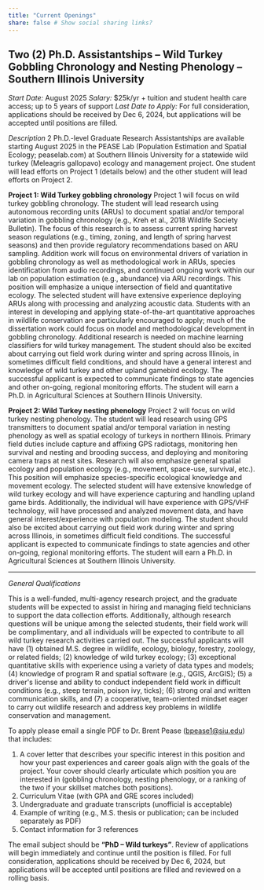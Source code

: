 ```yaml
---
title: "Current Openings"
share: false # Show social sharing links?
---
```


## **Two (2) Ph.D. Assistantships – Wild Turkey Gobbling Chronology and Nesting Phenology – Southern Illinois University**

*Start Date:* August 2025
*Salary:* $25k/yr + tuition and student health care access; up to 5 years of support
*Last Date to Apply:* For full consideration, applications should be received by Dec 6, 2024, but applications will be accepted until positions are filled.

*Description*
2 Ph.D.-level Graduate Research Assistantships are available starting August 2025 in the PEASE Lab (Population Estimation and Spatial Ecology; peaselab.com) at Southern Illinois University for a statewide wild turkey (Meleagris gallopavo) ecology and management project. One student will lead efforts on Project 1 (details below) and the other student will lead efforts on Project 2.

**Project 1: Wild Turkey gobbling chronology**
Project 1 will focus on wild turkey gobbling chronology. The student will lead research using autonomous recording units (ARUs) to document spatial and/or temporal variation in gobbling chronology (e.g., Kreh et al., 2018 Wildlife Society Bulletin). The focus of this research is to assess current spring harvest season regulations (e.g., timing, zoning, and length of spring harvest seasons) and then provide regulatory recommendations based on ARU sampling. Addition work will focus on environmental drivers of variation in gobbling chronology as well as methodological work in ARUs, species identification from audio recordings, and continued ongoing work within our lab on population estimation (e.g., abundance) via ARU recordings.
This position will emphasize a unique intersection of field and quantitative ecology. The selected student will have extensive experience deploying ARUs along with processing and analyzing acoustic data. Students with an interest in developing and applying state-of-the-art quantitative approaches in wildlife conservation are particularly encouraged to apply; much of the dissertation work could focus on model and methodological development in gobbling chronology. Additional research is needed on machine learning classifiers for wild turkey management. The student should also be excited about carrying out field work during winter and spring across Illinois, in sometimes difficult field conditions, and should have a general interest and knowledge of wild turkey and other upland gamebird ecology. The successful applicant is expected to communicate findings to state agencies and other on-going, regional monitoring efforts. The student will earn a Ph.D. in Agricultural Sciences at Southern Illinois University.


**Project 2: Wild Turkey nesting phenology**
Project 2 will focus on wild turkey nesting phenology. The student will lead research using GPS transmitters to document spatial and/or temporal variation in nesting phenology as well as spatial ecology of turkeys in northern Illinois. Primary field duties include capture and affixing GPS radiotags, monitoring hen survival and nesting and brooding success, and deploying and monitoring camera traps at nest sites. Research will also emphasize general spatial ecology and population ecology (e.g., movement, space-use, survival, etc.).
This position will emphasize species-specific ecological knowledge and movement ecology. The selected student will have extensive knowledge of wild turkey ecology and will have experience capturing and handling upland game birds. Additionally, the individual will have experience with GPS/VHF technology, will have processed and analyzed movement data, and have general interest/experience with population modeling. The student should also be excited about carrying out field work during winter and spring across Illinois, in sometimes difficult field conditions. The successful applicant is expected to communicate findings to state agencies and other on-going, regional monitoring efforts. The student will earn a Ph.D. in Agricultural Sciences at Southern Illinois University.

-- -- -- -- -- -- -- ---- -- -- ---- -- -- ---- -- -- ---- -- -- ---- -- -- --
*General Qualifications*

This is a well-funded, multi-agency research project, and the graduate students will be expected to assist in hiring and managing field technicians to support the data collection efforts. Additionally, although research questions will be unique among the selected students, their field work will be complimentary, and all individuals will be expected to contribute to all wild turkey research activities carried out.
The successful applicants will have (1) obtained M.S. degree in wildlife, ecology, biology, forestry, zoology, or related fields; (2) knowledge of wild turkey ecology; (3) exceptional quantitative skills with experience using a variety of data types and models; (4) knowledge of program R and spatial software (e.g., QGIS, ArcGIS); (5) a driver's license and ability to conduct independent field work in difficult conditions (e.g., steep terrain, poison ivy, ticks); (6) strong oral and written communication skills, and (7) a cooperative, team-oriented mindset eager to carry out wildlife research and address key problems in wildlife conservation and management.

To apply please email a single PDF to Dr. Brent Pease (bpease1@siu.edu) that includes:
1. A cover letter that describes your specific interest in this position and how your past experiences and career goals align with the goals of the project. Your cover should clearly articulate which position you are interested in (gobbling chronology, nesting phenology, or a ranking of the two if your skillset matches both positions).
2. Curriculum Vitae (with GPA and GRE scores included)
3. Undergraduate and graduate transcripts (unofficial is acceptable)
4. Example of writing (e.g., M.S. thesis or publication; can be included separately as PDF)
6. Contact information for 3 references

The email subject should be **“PhD – Wild turkeys”**. Review of applications will begin immediately and continue until the position is filled. For full consideration, applications should be received by Dec 6, 2024, but applications will be accepted until positions are filled and reviewed on a rolling basis.






